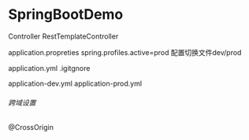 # SpringBootDemo

Controller RestTemplateController

application.propreties spring.profiles.active=prod 配置切换文件dev/prod

application.yml .igitgnore

application-dev.yml application-prod.yml

###### 跨域设置

@CrossOrigin
